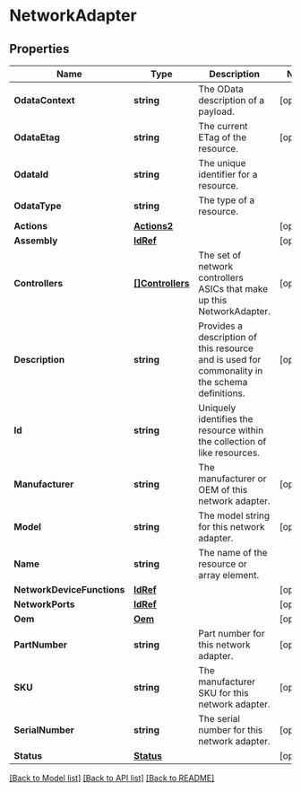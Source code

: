 # NetworkAdapter

## Properties
Name | Type | Description | Notes
------------ | ------------- | ------------- | -------------
**OdataContext** | **string** | The OData description of a payload. | [optional] 
**OdataEtag** | **string** | The current ETag of the resource. | [optional] 
**OdataId** | **string** | The unique identifier for a resource. | 
**OdataType** | **string** | The type of a resource. | 
**Actions** | [**Actions2**](Actions_2.md) |  | [optional] 
**Assembly** | [**IdRef**](idRef.md) |  | [optional] 
**Controllers** | [**[]Controllers**](Controllers.md) | The set of network controllers ASICs that make up this NetworkAdapter. | [optional] 
**Description** | **string** | Provides a description of this resource and is used for commonality  in the schema definitions. | [optional] 
**Id** | **string** | Uniquely identifies the resource within the collection of like resources. | 
**Manufacturer** | **string** | The manufacturer or OEM of this network adapter. | [optional] 
**Model** | **string** | The model string for this network adapter. | [optional] 
**Name** | **string** | The name of the resource or array element. | 
**NetworkDeviceFunctions** | [**IdRef**](idRef.md) |  | [optional] 
**NetworkPorts** | [**IdRef**](idRef.md) |  | [optional] 
**Oem** | [**Oem**](Oem.md) |  | [optional] 
**PartNumber** | **string** | Part number for this network adapter. | [optional] 
**SKU** | **string** | The manufacturer SKU for this network adapter. | [optional] 
**SerialNumber** | **string** | The serial number for this network adapter. | [optional] 
**Status** | [**Status**](Status.md) |  | [optional] 

[[Back to Model list]](../README.md#documentation-for-models) [[Back to API list]](../README.md#documentation-for-api-endpoints) [[Back to README]](../README.md)


